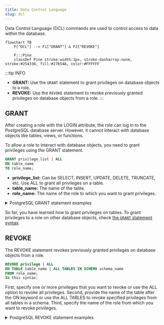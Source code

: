 ```yaml
---
title: Data Control Language
slug: dcl
---
```


Data Control Language (DCL) commands are used to control access to data within the database.

```mermaid
flowchart TB
    F["DCL"] --> F1["GRANT"] & F2["REVOKE"]

    F:::Pine
    classDef Pine stroke-width:1px, stroke-dasharray:none, stroke:#254336, fill:#27654A, color:#FFFFFF
```

:::tip INFO

- **GRANT:** Use the `GRANT` statement to grant privileges on database objects to a role.
- **REVOKE:** Use the `REVOKE` statement to revoke previously granted privileges on database objects from a role.
  :::

## GRANT

After creating a role with the LOGIN attribute, the role can log in to the PostgreSQL database server. However, it cannot interact with database objects like tables, views, or functions.

To allow a role to interact with database objects, you need to grant privileges using the GRANT statement.

```sql title="Syntax:"
GRANT privilege_list | ALL
ON table_name
TO role_name;
```

- **privilege_list:** Can be SELECT, INSERT, UPDATE, DELETE, TRUNCATE, etc. Use ALL to grant all privileges on a table.
- **table_name:** The name of the table.
- **role_name:** The name of the role to which you want to grant privileges.

<details>
<summary>PostgreSQL GRANT statement examples</summary>

First, use the `postgres` user to connect to the PostgreSQL server using any client tool of your choice, for example, psql:

```bash
psql -U postgres
```

Second, create a new user role called `joe` that can log in to the PostgreSQL server:

```
create role joe
login
password 'YourPassword';
```

Replace the `YourPassword` with the one you want.

Third, [create a new table](/sql/sql_commands/ddl/table#create-table) called `candidates`:

```sql
create table candidates (
    candidate_id int generated always as identity,
    first_name varchar(100) not null,
    last_name varchar(100) not null,
    email varchar(255) not null unique,
    phone varchar(25) not null,
    primary key(candidate_id)
);
```

Fourth, use the role `joe` to log in to the PostgreSQL server in a separate session.

Fifth, attempt to select data from the `candidates` table from the `joe`‘s session:

```sql
SELECT * FROM candidates;
```

PostgreSQL issued an error:

```sql
ERROR:  permission denied for table candidates
```

The output indicates that the role joe does not have the privilege of retrieving data from the `candidates` table.

To grant the `SELECT` privilege on the `candidates` table to the role `joe`, you execute the following `GRANT` statement in the `postgres`‘ session:

```sql
GRANT SELECT
ON candidates
TO joe;
```

Sixth, execute the `SELECT` statement from the `joe`‘s session:

```sql
SELECT * FROM candidates;
```

PostgreSQL returns an empty result set instead of an error.

Seventh, execute the following [`INSERT`](/sql/sql_commands/dml/table#insert) statement:

```sql
INSERT INTO candidates(first_name, last_name, email, phone)
VALUES('Joe','Com','[[email protected]](cdn-cgi/l/email-protection.html)','408-111-2222');
```

PostgreSQL issued the following error because `joe` does not have the `INSERT` privilege on the `candidates` table:

```sql
ERROR:  permission denied for table candidates
```

Eighth, grant `INSERT`, `UPDATE`, and `DELETE` privileges on the `candidates` table to the role `joe`:

```sql
GRANT INSERT, UPDATE, DELETE
ON candidates
TO joe;
```

Ninth, execute the `INSERT` statement again from the `joe`‘s session:

```sql
INSERT INTO candidates(first_name, last_name, email, phone)
VALUES('Joe','Com','[[email protected]](cdn-cgi/l/email-protection.html)','408-111-2222');
```

Now, `joe` can insert data into the `candidates` table. Additionally, it can update or delete data from the table.

**Let’s take some more examples of using the `GRANT` statement.**

<details>
<summary>Grant all privileges on a table to a role</summary>

The following statement grants all privileges on the `candidates` table to the role `joe`:

```sql
GRANT ALL
ON candidates
TO joe;
```

</details>

<details>
<summary>Grant all privileges on all tables in a schema to a role</summary>

The following statement grants all privileges on all tables in the `public` schema of the `dvdrental` sample database to the role `joe`:

```sql
GRANT ALL
ON ALL TABLES
IN SCHEMA "public"
TO joe;
```

</details>

<details>
<summary>Grant SELECT on all tables</summary>

Sometimes, you want to create a readonly role that can only select data from all tables in a specified schema.

To do that, you can grant the `SELECT` privilege on all tables in the `public` schema like this:

```sql
GRANT SELECT
ON ALL TABLES
IN SCHEMA "public"
TO reader;
```

</details>

</details>

So far, you have learned how to grant privileges on tables. To grant privileges to a role on other database objects, check [the `GRANT` statement syntax](https://www.postgresql.org/docs/current/sql-grant.html).

## REVOKE

The REVOKE statement revokes previously granted privileges on database objects from a role.

```sql title="Syntax:"
REVOKE privilege | ALL
ON TABLE table_name | ALL TABLES IN SCHEMA schema_name
FROM role_name;
In this syntax:
```

First, specify one or more privileges that you want to revoke or use the ALL option to revoke all privileges.
Second, provide the name of the table after the ON keyword or use the ALL TABLES to revoke specified privileges from all tables in a schema.
Third, specify the name of the role from which you want to revoke privileges.

<details>
<summary>PostgreSQL REVOKE statement examples</summary>

<details>
<summary>Step 1\. Create a role and grant privileges</summary>

First, use the `postgres` user to log in to the `dvdrental` sample database:

```bash
psql -U postgres -d dvdrental
```

Second, create a new role called `jim` with the `LOGIN` and `PASSWORD` attributes:

```sql
CREATE ROLE jim LOGIN PASSWORD 'YourPassword';
```

Replace the `YourPassword` with the one you want.

Third, grant all privileges to the role `jim` on the `film` table:

```sql
GRANT ALL ON film TO jim;
```

Finally, grant the `SELECT` privilege on the `actor` table to the role `jim`:

```sql
GRANT SELECT ON actor TO jim;
```

</details>

<details>
<summary>Step 2\. Revoke privileges from a role</summary>

To revoke the `SELECT` privilege on the `actor` table from the role `jim`, you use the following statement:

```sql
REVOKE SELECT ON actor FROM jim;
```

To revoke all privileges on the `film` table from the role `jim`, you use `REVOKE` statement with the `ALL` option like this:

```sql
REVOKE ALL ON film FROM jim;
```

</details>

</details>
